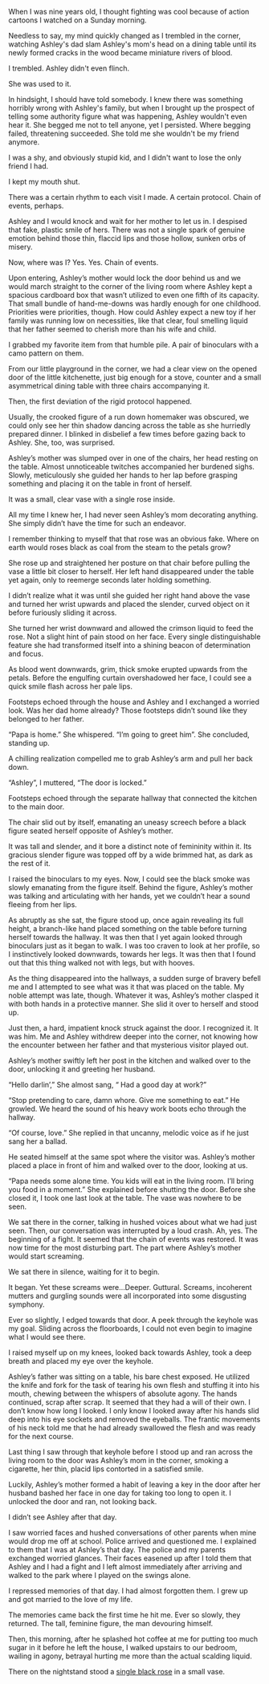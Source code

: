 When I was nine years old, I thought fighting was cool because of action cartoons I watched on a Sunday morning. 

Needless to say, my mind quickly changed as I trembled in the corner, watching Ashley's dad slam Ashley's mom's head on a dining table until its newly formed cracks in the wood became miniature rivers of blood. 

I trembled. Ashley didn't even flinch. 

She was used to it. 

In hindsight, I should have told somebody. I knew there was something horribly wrong with Ashley's family, but when I brought up the prospect of telling some authority figure what was happening, Ashley wouldn't even hear it. She begged me not to tell anyone, yet I persisted. Where begging failed, threatening succeeded. She told me she wouldn't be my friend anymore. 

I was a shy, and obviously stupid kid, and I didn't want to lose the only friend I had. 

I kept my mouth shut.

There was a certain rhythm to each visit I made. A certain protocol. Chain of events, perhaps. 

Ashley and I would knock and wait for her mother to let us in. I despised that fake, plastic smile of hers. There was not a single spark of genuine emotion behind those thin, flaccid lips and those hollow, sunken orbs of misery. 

Now, where was I? Yes. Yes. Chain of events. 

Upon entering, Ashley’s mother would lock the door behind us and we would march straight to the corner of the living room where Ashley kept a spacious cardboard box that wasn’t utilized to even one fifth of its capacity. That small bundle of hand-me-downs was hardly enough for one childhood. Priorities were priorities, though. How could Ashley expect a new toy if her family was running low on necessities, like that clear, foul smelling liquid that her father seemed to cherish more than his wife and child. 

I grabbed my favorite item from that humble pile. A pair of binoculars with a camo pattern on them.

From our little playground in the corner, we had a clear view on the opened door of the little kitchenette, just big enough for a stove, counter and a small asymmetrical dining table with three chairs accompanying it. 

Then, the first deviation of the rigid protocol happened.

Usually, the crooked figure of a run down homemaker was obscured, we could only see her thin shadow dancing across the table as she hurriedly prepared dinner. I blinked in disbelief a few times before gazing back to Ashley. She, too, was surprised.

Ashley’s mother was slumped over in one of the chairs, her head resting on the table. Almost unnoticeable twitches accompanied her burdened sighs. Slowly, meticulously she guided her hands to her lap before grasping something and placing it on the table in front of herself.

It was a small, clear vase with a single rose inside.

All my time I knew her, I had never seen Ashley’s mom decorating anything. She simply didn’t have the time for such an endeavor. 

I remember thinking to myself that that rose was an obvious fake. Where on earth would roses black as coal from the steam to the petals grow?

She rose up and straightened her posture on that chair before pulling the vase a little bit closer to herself. Her left hand disappeared under the table yet again, only to reemerge seconds later holding something. 

I didn’t realize what it was until she guided her right hand above the vase and turned her wrist upwards and placed the slender, curved object on it before furiously sliding it across.

She turned her wrist downward and allowed the crimson liquid to feed the rose. Not a slight hint of pain stood on her face. Every single distinguishable feature she had transformed itself into a shining beacon of determination and focus. 

As blood went downwards, grim, thick smoke erupted upwards from the petals. Before the engulfing curtain overshadowed her face, I could see a quick smile flash across her pale lips. 

Footsteps echoed through the house and Ashley and I exchanged a worried look. Was her dad home already? Those footsteps didn’t sound like they belonged to her father.

“Papa is home.” She whispered. “I’m going to greet him”. She concluded, standing up.

A chilling realization compelled me to grab Ashley’s arm and pull her back down.

“Ashley”, I muttered, “The door is locked.”

Footsteps echoed through the separate hallway that connected the kitchen to the main door. 

The chair slid out by itself, emanating an uneasy screech before a black figure seated herself opposite of Ashley’s mother.

It was tall and slender, and it bore a distinct note of femininity within it. Its gracious slender figure was topped off by a wide brimmed hat, as dark as the rest of it.

I raised the binoculars to my eyes. Now, I could see the black smoke was slowly emanating from the figure itself. Behind the figure, Ashley’s mother was talking and articulating with her hands, yet we couldn’t hear a sound fleeing from her lips.

As abruptly as she sat, the figure stood up, once again revealing its full height, a branch-like hand placed something on the table before turning herself towards the hallway. It was then that I yet again looked through binoculars just as it began to walk. I was too craven to look at her profile, so I instinctively looked downwards, towards her legs. It was then that I found out that this thing walked not with legs, but with hooves.

As the thing disappeared into the hallways, a sudden surge of bravery befell me and I attempted to see what was it that was placed on the table. My noble attempt was late, though. Whatever it was, Ashley’s mother clasped it with both hands in a protective manner. She slid it over to herself and stood up.

Just then, a hard, impatient knock struck against the door. I recognized it. It was him. Me and Ashley withdrew deeper into the corner, not knowing how the encounter between her father and that mysterious visitor played out. 

Ashley’s mother swiftly left her post in the kitchen and walked over to the door, unlocking it and greeting her husband.

“Hello darlin’,” She almost sang, “ Had a good day at work?” 

“Stop pretending to care, damn whore. Give me something to eat.” He growled. We heard the sound of his heavy work boots echo through the hallway. 

“Of course, love.” She replied in that uncanny, melodic voice as if he just sang her a ballad.

He seated himself at the same spot where the visitor was. Ashley’s mother placed a place in front of him and walked over to the door, looking at us. 

“Papa needs some alone time. You kids will eat in the living room. I’ll bring you food in a moment.” She explained before shutting the door.  Before she closed it, I took one last look at the table. The vase was nowhere to be seen.

We sat there in the corner, talking in hushed voices about what we had just seen. Then, our conversation was interrupted by a loud crash. Ah, yes. The beginning of a fight. It seemed that the chain of events was restored. It was now time for the most disturbing part. The part where Ashley’s mother would start screaming.

We sat there in silence, waiting for it to begin. 

It began. Yet these screams were…Deeper. Guttural. Screams, incoherent mutters and gurgling sounds were all incorporated into some disgusting symphony. 

Ever so slightly, I edged towards that door. A peek through the keyhole was my goal. Sliding across the floorboards, I could not even begin to imagine what I would see there. 

I raised myself up on my knees, looked back towards Ashley, took a deep breath and placed my eye over the keyhole.

Ashley’s father was sitting on a table, his bare chest exposed. He utilized the knife and fork for the task of tearing his own flesh and stuffing it into his mouth, chewing between the whispers of absolute agony. The hands continued, scrap after scrap. It seemed that they had a will of their own. I don’t know how long I looked. I only know I looked away after his hands slid deep into his eye sockets and removed the eyeballs. The frantic movements of his neck told me that he had already swallowed the flesh and was ready for the next course. 

Last thing I saw through that keyhole before I stood up and ran across the living room to the door was Ashley’s mom in the corner, smoking a cigarette, her thin, placid lips contorted in a satisfied smile.

Luckily, Ashley’s mother formed a habit of leaving a key in the door after her husband bashed her face in one day for taking too long to open it. I unlocked the door and ran, not looking back.

I didn’t see Ashley after that day.

I saw worried faces and hushed conversations of other parents when mine would drop me off at school. Police arrived and questioned me. I explained to them that I was at Ashley’s that day. The police and my parents exchanged worried glances. Their faces easened up after I told them that Ashley and I had a fight and I left almost immediately after arriving and walked to the park where I played on the swings alone.

I repressed memories of that day. I had almost forgotten them. I grew up and got married to the love of my life. 

The memories came back the first time he hit me. Ever so slowly, they returned. The tall, feminine figure, the man devouring himself. 

Then, this morning, after he splashed hot coffee at me for putting too much sugar in it before he left the house, I walked upstairs to our bedroom, wailing in agony, betrayal hurting me more than the actual scalding liquid. 

There on the nightstand stood a [single black rose](https://www.reddit.com/r/binguswrote/) in a small vase.